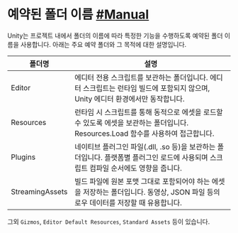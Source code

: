 # 예약된 폴더 이름 [#Manual](https://docs.unity3d.com/6000.0/Documentation/Manual/SpecialFolders.html)
Unity는 프로젝트 내에서 폴더의 이름에 따라 특정한 기능을 수행하도록 예약된 폴더 이름을 사용합니다. 아래는 주요 예약 폴더와 그 목적에 대한 설명입니다.

|폴더명|설명|
|-|-|
|Editor|에디터 전용 스크립트를 보관하는 폴더입니다. 에디터 스크립트는 런타임 빌드에 포함되지 않으며, Unity 에디터 환경에서만 동작합니다.|
|Resources|런타임 시 스크립트를 통해 동적으로 에셋을 로드할 수 있도록 에셋을 보관하는 폴더입니다. Resources.Load 함수를 사용하여 접근합니다.|
|Plugins|네이티브 플러그인 파일(.dll, .so 등)을 보관하는 폴더입니다. 플랫폼별 플러그인 로드에 사용되며 스크립트 컴파일 순서에도 영향을 줍니다.|
|StreamingAssets|빌드 파일에 원본 포맷 그대로 포함되어야 하는 에셋을 저장하는 폴더입니다. 동영상, JSON 파일 등의 로우 데이터를 저장할 때 유용합니다.|

그외 `Gizmos`, `Editor Default Resources`, `Standard Assets` 등이 있습니다.
